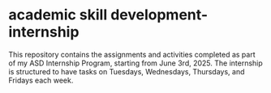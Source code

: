 # academic skill development-internship


This repository contains the assignments and activities completed as part of my ASD Internship Program, starting from June 3rd, 2025. The internship is structured to have tasks on Tuesdays, Wednesdays, Thursdays, and Fridays each week.
